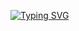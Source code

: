 [![Typing SVG](https://readme-typing-svg.demolab.com?font=Fira+Code&pause=1000&width=435&lines=Interested+in+web+hacking)](https://git.io/typing-svg)
